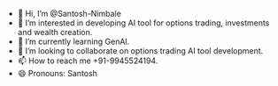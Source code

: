 - 👋 Hi, I’m @Santosh-Nimbale
- 👀 I’m interested in developing AI tool for options trading, investments and wealth creation.
- 🌱 I’m currently learning GenAI.
- 💞️ I’m looking to collaborate on options trading AI tool development.
- 📫 How to reach me +91-9945524194.
- 😄 Pronouns: Santosh

<!---
Santosh-Nimbale/Santosh-Nimbale is a ✨ special ✨ repository because its `README.md` (this file) appears on your GitHub profile.
You can click the Preview link to take a look at your changes.
--->
